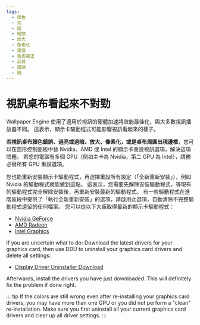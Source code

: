 ```yaml
---
tags:
  - 顏色
  - 亮
  - 暗
  - 縮放
  - 放大
  - 像素化
  - 邊框
  - 色差補正
  - 品質
  - 錯誤
  - 醜
---
```


# 視訊桌布看起來不對勁

Wallpaper Engine 使用了適用於視訊的硬體加速將效能最佳化，與大多數視訊播放器不同。 這表示，顯示卡驅動程式可能影響視訊看起來的樣子。

**若視訊桌布顏色錯誤、過亮或過暗、放大、像素化，或是桌布周圍出現邊框**，您可以在圖形控制面板中替 Nvidia、AMD 或 Intel 的顯示卡重設視訊選項，解決這項問題。 若您的電腦有多個 GPU（例如主卡為 Nvidia，第二 GPU 為 Intel），請務必替所有 GPU 重設選項。

您也能重新安裝顯示卡驅動程式，再選擇重設所有設定（「全新重新安裝」），例如 Nvidia 的驅動程式就能做到這點。 這表示，您需要先解除安裝驅動程式，等現有的驅動程式完全解除安裝後，再重新安裝最新的驅動程式。 有一些驅動程式在進階區段中提供了「執行全新重新安裝」的選項，請啟用此選項，自動清除不完整驅動程式遺留的任何檔案。 您可以從以下大廠取得最新的顯示卡驅動程式：

* [Nvidia GeForce](https://www.nvidia.com/Download/index.aspx)
* [AMD Radeon](https://www.amd.com/support)
* [Intel Graphics](https://downloadcenter.intel.com/product/80939/Graphics-Drivers)

If you are uncertain what to do: Download the latest drivers for your graphics card, then use DDU to uninstall your graphics card drivers and delete all settings:

* [Display Driver Uninstaller Download](https://www.guru3d.com/files-details/display-driver-uninstaller-download.html)

Afterwards, install the drivers you have just downloaded. This will definitely fix the problem if done right.

::: tip If the colors are still wrong even after re-installing your graphics card drivers, you may have more than one GPU or you did not perform a "clean" re-installation. Make sure you first uninstall all your current graphics card drivers and clear up all driver settings. :::